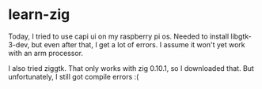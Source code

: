 # learn-zig

Today, I tried to use capi ui on my raspberry pi os. Needed to install libgtk-3-dev, but even after that, I get a lot of errors. I assume it won't yet work with an arm processor.

I also tried ziggtk. That only works with zig 0.10.1, so I downloaded that. But unfortunately, I still got compile errors :(
